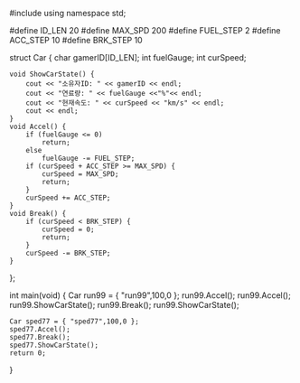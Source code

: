 #include <iostream>
using namespace std;

#define ID_LEN 20
#define MAX_SPD 200
#define FUEL_STEP 2
#define ACC_STEP 10
#define BRK_STEP 10

struct Car {
	char gamerID[ID_LEN];
	int fuelGauge;
	int curSpeed;
	
	void ShowCarState() {
		cout << "소유자ID: " << gamerID << endl;
		cout << "연료량: " << fuelGauge <<"%"<< endl;
		cout << "현재속도: " << curSpeed << "km/s" << endl;
		cout << endl;
	}
	void Accel() {
		if (fuelGauge <= 0)
			return;
		else
			fuelGauge -= FUEL_STEP;
		if (curSpeed + ACC_STEP >= MAX_SPD) {
			curSpeed = MAX_SPD;
			return;
		}
		curSpeed += ACC_STEP;
	}
	void Break() {
		if (curSpeed < BRK_STEP) {
			curSpeed = 0;
			return;
		}
		curSpeed -= BRK_STEP;		
	}
};

int main(void) {
	Car run99 = { "run99",100,0 };
	run99.Accel();
	run99.Accel();
	run99.ShowCarState();
	run99.Break();
	run99.ShowCarState();

	Car sped77 = { "sped77",100,0 };
	sped77.Accel();
	sped77.Break();
	sped77.ShowCarState();
	return 0;
}